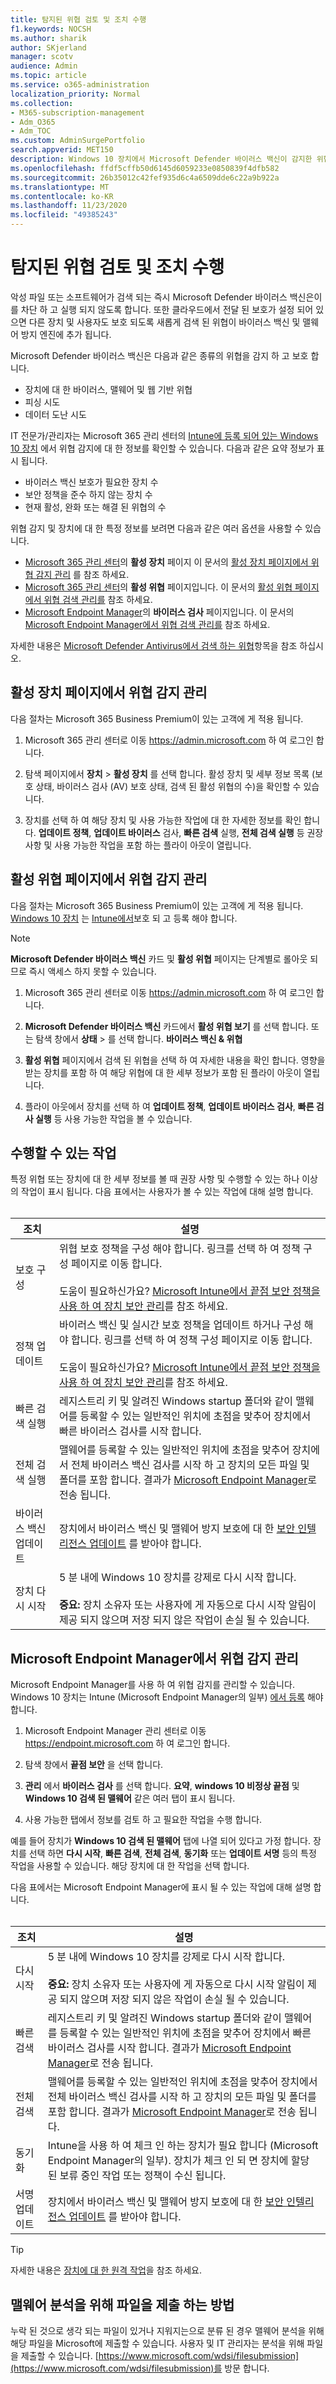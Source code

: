 ```yaml
---
title: 탐지된 위협 검토 및 조치 수행
f1.keywords: NOCSH
ms.author: sharik
author: SKjerland
manager: scotv
audience: Admin
ms.topic: article
ms.service: o365-administration
localization_priority: Normal
ms.collection:
- M365-subscription-management
- Adm_O365
- Adm_TOC
ms.custom: AdminSurgePortfolio
search.appverid: MET150
description: Windows 10 장치에서 Microsoft Defender 바이러스 백신이 감지한 위협을 검토 하 고 관리 하는 방법에 대해 알아봅니다.
ms.openlocfilehash: ffdf5cffb50d6145d6059233e0850839f4dfb582
ms.sourcegitcommit: 26b35012c42fef935d6c4a6509dde6c22a9b922a
ms.translationtype: MT
ms.contentlocale: ko-KR
ms.lasthandoff: 11/23/2020
ms.locfileid: "49385243"
---
```

# <a name="review-detected-threats-and-take-action"></a>탐지된 위협 검토 및 조치 수행

악성 파일 또는 소프트웨어가 검색 되는 즉시 Microsoft Defender 바이러스 백신은이를 차단 하 고 실행 되지 않도록 합니다. 또한 클라우드에서 전달 된 보호가 설정 되어 있으면 다른 장치 및 사용자도 보호 되도록 새롭게 검색 된 위협이 바이러스 백신 및 맬웨어 방지 엔진에 추가 됩니다.

Microsoft Defender 바이러스 백신은 다음과 같은 종류의 위협을 감지 하 고 보호 합니다.

- 장치에 대 한 바이러스, 맬웨어 및 웹 기반 위협
- 피싱 시도
- 데이터 도난 시도

IT 전문가/관리자는 Microsoft 365 관리 센터의 [Intune에 등록 되어 있는 Windows 10 장치](/mem/intune/enrollment/device-enrollment) 에서 위협 감지에 대 한 정보를 확인할 수 있습니다. 다음과 같은 요약 정보가 표시 됩니다.

- 바이러스 백신 보호가 필요한 장치 수
- 보안 정책을 준수 하지 않는 장치 수
- 현재 활성, 완화 또는 해결 된 위협의 수

위협 감지 및 장치에 대 한 특정 정보를 보려면 다음과 같은 여러 옵션을 사용할 수 있습니다.

- <a href="https://go.microsoft.com/fwlink/p/?linkid=2024339" target="_blank">Microsoft 365 관리 센터</a>의 **활성 장치** 페이지 이 문서의 [활성 장치 페이지에서 위협 감지 관리](#manage-threat-detections-on-the-active-devices-page) 를 참조 하세요.
- <a href="https://go.microsoft.com/fwlink/p/?linkid=2024339" target="_blank">Microsoft 365 관리 센터</a>의 **활성 위협** 페이지입니다. 이 문서의 [활성 위협 페이지에서 위협 검색 관리를](#manage-threat-detections-on-the-active-threats-page) 참조 하세요.
- <a href="https://endpoint.microsoft.com" target="_blank">Microsoft Endpoint Manager</a>의 **바이러스 검사** 페이지입니다. 이 문서의 [Microsoft Endpoint Manager에서 위협 검색 관리를](#manage-threat-detections-in-microsoft-endpoint-manager) 참조 하세요.

자세한 내용은 [Microsoft Defender Antivirus에서 검색 하는 위협](threats-detected-defender-av.md)항목을 참조 하십시오.

## <a name="manage-threat-detections-on-the-active-devices-page"></a>**활성 장치** 페이지에서 위협 감지 관리

다음 절차는 Microsoft 365 Business Premium이 있는 고객에 게 적용 됩니다.

1. Microsoft 365 관리 센터로 이동 <a href="https://go.microsoft.com/fwlink/p/?linkid=2024339" target="_blank">https://admin.microsoft.com</a> 하 여 로그인 합니다.

2. 탐색 페이지에서 **장치**  >  **활성 장치** 를 선택 합니다. 활성 장치 및 세부 정보 목록 (보호 상태, 바이러스 검사 (AV) 보호 상태, 검색 된 활성 위협의 수)을 확인할 수 있습니다.

3. 장치를 선택 하 여 해당 장치 및 사용 가능한 작업에 대 한 자세한 정보를 확인 합니다. **업데이트 정책**, **업데이트 바이러스** 검사, **빠른 검색** 실행, **전체 검색 실행** 등 권장 사항 및 사용 가능한 작업을 포함 하는 플라이 아웃이 열립니다.

## <a name="manage-threat-detections-on-the-active-threats-page"></a>**활성 위협** 페이지에서 위협 감지 관리

다음 절차는 Microsoft 365 Business Premium이 있는 고객에 게 적용 됩니다. [Windows 10 장치](/microsoft-365/business/secure-win-10-pcs) 는 [Intune에서](/mem/intune/enrollment/windows-enrollment-methods)보호 되 고 등록 해야 합니다.

> [!NOTE]
> **Microsoft Defender 바이러스 백신** 카드 및 **활성 위협** 페이지는 단계별로 롤아웃 되므로 즉시 액세스 하지 못할 수 있습니다.

1. Microsoft 365 관리 센터로 이동 <a href="https://go.microsoft.com/fwlink/p/?linkid=2024339" target="_blank">https://admin.microsoft.com</a> 하 여 로그인 합니다.

2. **Microsoft Defender 바이러스 백신** 카드에서 **활성 위협 보기** 를 선택 합니다. 또는 탐색 창에서 **상태**  >  를 선택 합니다. **바이러스 백신 & 위협**

3. **활성 위협** 페이지에서 검색 된 위협을 선택 하 여 자세한 내용을 확인 합니다. 영향을 받는 장치를 포함 하 여 해당 위협에 대 한 세부 정보가 포함 된 플라이 아웃이 열립니다.

4. 플라이 아웃에서 장치를 선택 하 여 **업데이트 정책**, **업데이트 바이러스 검사**, **빠른 검사 실행** 등 사용 가능한 작업을 볼 수 있습니다.

## <a name="actions-you-can-take"></a>수행할 수 있는 작업

특정 위협 또는 장치에 대 한 세부 정보를 볼 때 권장 사항 및 수행할 수 있는 하나 이상의 작업이 표시 됩니다. 다음 표에서는 사용자가 볼 수 있는 작업에 대해 설명 합니다.<br><br>

| 조치 | 설명 |
|--|--|
| 보호 구성 | 위협 보호 정책을 구성 해야 합니다. 링크를 선택 하 여 정책 구성 페이지로 이동 합니다.<br><br>도움이 필요하신가요? [Microsoft Intune에서 끝점 보안 정책을 사용 하 여 장치 보안 관리](/mem/intune/protect/endpoint-security-policy)를 참조 하세요. |
| 정책 업데이트 | 바이러스 백신 및 실시간 보호 정책을 업데이트 하거나 구성 해야 합니다. 링크를 선택 하 여 정책 구성 페이지로 이동 합니다.<br><br>도움이 필요하신가요? [Microsoft Intune에서 끝점 보안 정책을 사용 하 여 장치 보안 관리](/mem/intune/protect/endpoint-security-policy)를 참조 하세요. |
| 빠른 검색 실행 | 레지스트리 키 및 알려진 Windows startup 폴더와 같이 맬웨어를 등록할 수 있는 일반적인 위치에 초점을 맞추어 장치에서 빠른 바이러스 검사를 시작 합니다. |
| 전체 검색 실행 | 맬웨어를 등록할 수 있는 일반적인 위치에 초점을 맞추어 장치에서 전체 바이러스 백신 검사를 시작 하 고 장치의 모든 파일 및 폴더를 포함 합니다. 결과가 [Microsoft Endpoint Manager](/mem/intune/fundamentals/tutorial-walkthrough-endpoint-manager)로 전송 됩니다. |
| 바이러스 백신 업데이트 | 장치에서 바이러스 백신 및 맬웨어 방지 보호에 대 한 [보안 인텔리전스 업데이트](https://go.microsoft.com/fwlink/?linkid=2149926) 를 받아야 합니다. |
| 장치 다시 시작 | 5 분 내에 Windows 10 장치를 강제로 다시 시작 합니다.<br><br>**중요:** 장치 소유자 또는 사용자에 게 자동으로 다시 시작 알림이 제공 되지 않으며 저장 되지 않은 작업이 손실 될 수 있습니다. |

## <a name="manage-threat-detections-in-microsoft-endpoint-manager"></a>Microsoft Endpoint Manager에서 위협 감지 관리

Microsoft Endpoint Manager를 사용 하 여 위협 감지를 관리할 수 있습니다. Windows 10 장치는 Intune (Microsoft Endpoint Manager의 일부) [에서 등록](/mem/intune/enrollment/windows-enrollment-methods) 해야 합니다.

1. Microsoft Endpoint Manager 관리 센터로 이동 <a href="https://endpoint.microsoft.com" target="_blank">https://endpoint.microsoft.com</a> 하 여 로그인 합니다.

2. 탐색 창에서 **끝점 보안** 을 선택 합니다.

3. **관리** 에서 **바이러스 검사** 를 선택 합니다. **요약**, **windows 10 비정상 끝점** 및 **Windows 10 검색 된 맬웨어** 같은 여러 탭이 표시 됩니다.

4. 사용 가능한 탭에서 정보를 검토 하 고 필요한 작업을 수행 합니다.

예를 들어 장치가 **Windows 10 검색 된 맬웨어** 탭에 나열 되어 있다고 가정 합니다. 장치를 선택 하면 **다시 시작**, **빠른 검색**, **전체 검색**, **동기화** 또는 **업데이트 서명** 등의 특정 작업을 사용할 수 있습니다. 해당 장치에 대 한 작업을 선택 합니다.

다음 표에서는 Microsoft Endpoint Manager에 표시 될 수 있는 작업에 대해 설명 합니다.<br><br>

| 조치 | 설명 |
|--|--|
| 다시 시작 | 5 분 내에 Windows 10 장치를 강제로 다시 시작 합니다.<br><br>**중요:** 장치 소유자 또는 사용자에 게 자동으로 다시 시작 알림이 제공 되지 않으며 저장 되지 않은 작업이 손실 될 수 있습니다. |
| 빠른 검색 | 레지스트리 키 및 알려진 Windows startup 폴더와 같이 맬웨어를 등록할 수 있는 일반적인 위치에 초점을 맞추어 장치에서 빠른 바이러스 검사를 시작 합니다. 결과가 [Microsoft Endpoint Manager](/mem/intune/fundamentals/tutorial-walkthrough-endpoint-manager)로 전송 됩니다. |
| 전체 검색 | 맬웨어를 등록할 수 있는 일반적인 위치에 초점을 맞추어 장치에서 전체 바이러스 백신 검사를 시작 하 고 장치의 모든 파일 및 폴더를 포함 합니다. 결과가 [Microsoft Endpoint Manager](/mem/intune/fundamentals/tutorial-walkthrough-endpoint-manager)로 전송 됩니다. |
| 동기화 | Intune을 사용 하 여 체크 인 하는 장치가 필요 합니다 (Microsoft Endpoint Manager의 일부). 장치가 체크 인 되 면 장치에 할당 된 보류 중인 작업 또는 정책이 수신 됩니다. |
| 서명 업데이트 | 장치에서 바이러스 백신 및 맬웨어 방지 보호에 대 한 [보안 인텔리전스 업데이트](https://go.microsoft.com/fwlink/?linkid=2149926) 를 받아야 합니다. |

> [!TIP]
> 자세한 내용은 [장치에 대 한 원격 작업](/mem/intune/protect/endpoint-security-manage-devices#remote-actions-for-devices)을 참조 하세요.

## <a name="how-to-submit-a-file-for-malware-analysis"></a>맬웨어 분석을 위해 파일을 제출 하는 방법

누락 된 것으로 생각 되는 파일이 있거나 지워지는으로 분류 된 경우 맬웨어 분석을 위해 해당 파일을 Microsoft에 제출할 수 있습니다. 사용자 및 IT 관리자는 분석을 위해 파일을 제출할 수 있습니다. [https://www.microsoft.com/wdsi/filesubmission](https://www.microsoft.com/wdsi/filesubmission)를 방문 합니다.
